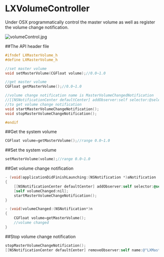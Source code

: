 LXVolumeController
==================

Under OSX programmatically control the master volume as well as register the volume change notification.

![volumeControl.jpg](http://lianxu.me/wp-content/uploads/2013/07/volumeControl.jpg "Volume Control")

##The API header file

```objective-c
#ifndef LXMasterVolume_h
#define LXMasterVolume_h

//set master volume
void setMasterVolume(CGFloat volume);//0.0~1.0

//get master volume
CGFloat getMasterVolume();//0.0~1.0

//volume change notification name is MasterVolumeChangedNotification
//[[NSNotificationCenter defaultCenter] addObserver:self selector:@selector(volumeChanged:) name:@"LXMasterVolumeChangedNotification" object:nil];
//to get volume change notification
void startMasterVolumeChangeNotification();
void stopMasterVolumeChangeNotification();

#endif
```

##Get the system volume

```objective-c
CGFloat volume=getMasterVolume();//range 0.0~1.0 
```

##Set the system volume

```objective-c
setMasterVolume(volume);//range 0.0~1.0 
```


##Get volume change notification

```objective-c
- (void)applicationDidFinishLaunching:(NSNotification *)aNotification
{
    [[NSNotificationCenter defaultCenter] addObserver:self selector:@selector(volumeChanged:) name:@"LXMasterVolumeChangedNotification" object:nil];
    [self volumeChanged:nil];
    startMasterVolumeChangeNotification();
}

- (void)volumeChanged:(NSNotification*)n
{
    CGFloat volume=getMasterVolume();
    //volume changed
}
```

##Stop volume change notification

```objective-c
stopMasterVolumeChangeNotification();    
[[NSNotificationCenter defaultCenter] removeObserver:self name:@"LXMasterVolumeChangedNotification" object:nil];
```



